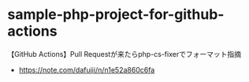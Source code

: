 # sample-php-project-for-github-actions

【GitHub Actions】Pull Requestが来たらphp-cs-fixerでフォーマット指摘

- https://note.com/dafujii/n/n1e52a860c6fa
